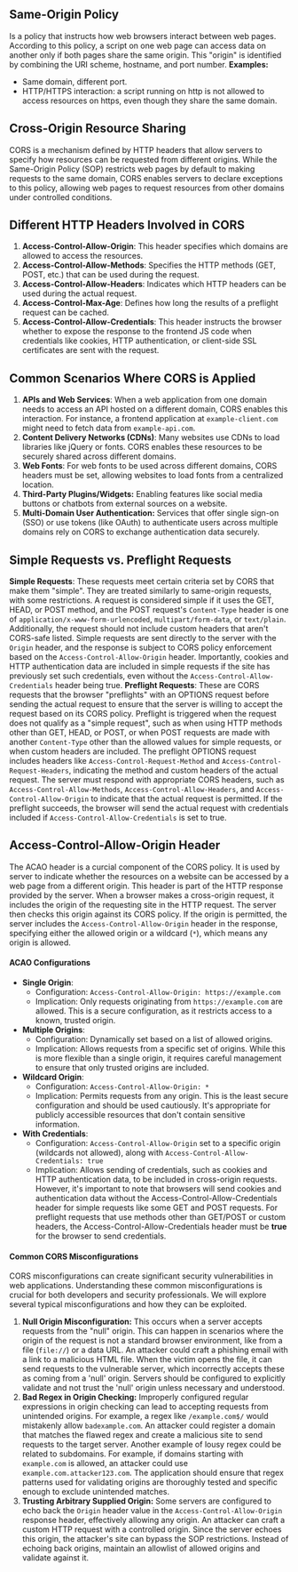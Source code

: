 ## Same-Origin Policy
Is a policy that instructs how web browsers interact between web pages. According to this policy, a script on one web page can access data on another only if both pages share the same origin. This "origin" is identified by combining the URI scheme, hostname, and port number. 
**Examples:**
- Same domain, different port.
- HTTP/HTTPS interaction: a script running on http is not allowed to access resources on https, even though they share the same domain.

## Cross-Origin Resource Sharing 
CORS is a mechanism defined by HTTP headers that allow servers to specify how resources can be requested from different origins. While the Same-Origin Policy (SOP) restricts web pages by default to making requests to the same domain, CORS enables servers to declare exceptions to this policy, allowing web pages to request resources from other domains under controlled conditions.

## Different HTTP Headers Involved in CORS 
1. **Access-Control-Allow-Origin**: This header specifies which domains are allowed to access the resources.
2. **Access-Control-Allow-Methods**: Specifies the HTTP methods (GET, POST, etc.) that can be used during the request.
3. **Access-Control-Allow-Headers**: Indicates which HTTP headers can be used during the actual request.
4. **Access-Control-Max-Age**: Defines how long the results of a preflight request can be cached.
5. **Access-Control-Allow-Credentials**: This header instructs the browser whether to expose the response to the frontend JS code when credentials like cookies, HTTP authentication, or client-side SSL certificates are sent with the request.

## Common Scenarios Where CORS is Applied
1. **APIs and Web Services**: When a web application from one domain needs to access an API hosted on a different domain, CORS enables this interaction. For instance, a frontend application at `example-client.com` might need to fetch data from `example-api.com`.
2. **Content Delivery Networks (CDNs)**: Many websites use CDNs to load libraries like jQuery or fonts. CORS enables these resources to be securely shared across different domains.
3. **Web Fonts**: For web fonts to be used across different domains, CORS headers must be set, allowing websites to load fonts from a centralized location.
4. **Third-Party Plugins/Widgets:** Enabling features like social media buttons or chatbots from external sources on a website.
5. **Multi-Domain User Authentication:** Services that offer single sign-on (SSO) or use tokens (like OAuth) to authenticate users across multiple domains rely on CORS to exchange authentication data securely.

## Simple Requests vs. Preflight Requests
**Simple Requests**: These requests meet certain criteria set by CORS that make them "simple". They are treated similarly to same-origin requests, with some restrictions. A request is considered simple if it uses the GET, HEAD, or POST method, and the POST request's `Content-Type` header is one of `application/x-www-form-urlencoded`, `multipart/form-data`, or `text/plain`. Additionally, the request should not include custom headers that aren't CORS-safe listed. Simple requests are sent directly to the server with the `Origin` header, and the response is subject to CORS policy enforcement based on the `Access-Control-Allow-Origin` header. Importantly, cookies and HTTP authentication data are included in simple requests if the site has previously set such credentials, even without the `Access-Control-Allow-Credentials` header being true.
**Preflight Requests**: These are CORS requests that the browser "preflights" with an OPTIONS request before sending the actual request to ensure that the server is willing to accept the request based on its CORS policy. Preflight is triggered when the request does not qualify as a "simple request", such as when using HTTP methods other than GET, HEAD, or POST, or when POST requests are made with another `Content-Type` other than the allowed values for simple requests, or when custom headers are included. The preflight OPTIONS request includes headers like `Access-Control-Request-Method` and `Access-Control-Request-Headers`, indicating the method and custom headers of the actual request. The server must respond with appropriate CORS headers, such as `Access-Control-Allow-Methods`, `Access-Control-Allow-Headers`, and `Access-Control-Allow-Origin` to indicate that the actual request is permitted. If the preflight succeeds, the browser will send the actual request with credentials included if `Access-Control-Allow-Credentials` is set to true.

## Access-Control-Allow-Origin Header
The ACAO header is a curcial component of the CORS policy. It is used by server to indicate whether the resources on a website can be accessed by a web page from a different origin. This header is part of the HTTP response provided by the server.
When a browser makes a cross-origin request, it includes the origin of the requesting site in the HTTP request. The server then checks this origin against its CORS policy. If the origin is permitted, the server includes the `Access-Control-Allow-Origin` header in the response, specifying either the allowed origin or a wildcard (`*`), which means any origin is allowed.
#### ACAO Configurations
- **Single Origin**:
    - Configuration: `Access-Control-Allow-Origin: https://example.com`
    - Implication: Only requests originating from `https://example.com` are allowed. This is a secure configuration, as it restricts access to a known, trusted origin.
- **Multiple Origins**:
    - Configuration: Dynamically set based on a list of allowed origins.
    - Implication: Allows requests from a specific set of origins. While this is more flexible than a single origin, it requires careful management to ensure that only trusted origins are included.
- **Wildcard Origin**:
    - Configuration: `Access-Control-Allow-Origin: *`
    - Implication: Permits requests from any origin. This is the least secure configuration and should be used cautiously. It's appropriate for publicly accessible resources that don't contain sensitive information.
- **With Credentials**:
    - Configuration: `Access-Control-Allow-Origin` set to a specific origin (wildcards not allowed), along with `Access-Control-Allow-Credentials: true`
    - Implication: Allows sending of credentials, such as cookies and HTTP authentication data, to be included in cross-origin requests. However, it's important to note that browsers will send cookies and authentication data without the Access-Control-Allow-Credentials header for simple requests like some GET and POST requests. For preflight requests that use methods other than GET/POST or custom headers, the Access-Control-Allow-Credentials header must be **true** for the browser to send credentials.

#### Common CORS Misconfigurations
CORS misconfigurations can create significant security vulnerabilities in web applications. Understanding these common misconfigurations is crucial for both developers and security professionals. We will explore several typical misconfigurations and how they can be exploited.

1. **Null Origin Misconfiguration:** This occurs when a server accepts requests from the "null" origin. This can happen in scenarios where the origin of the request is not a standard browser environment, like from a file (`file://`) or a data URL. An attacker could craft a phishing email with a link to a malicious HTML file. When the victim opens the file, it can send requests to the vulnerable server, which incorrectly accepts these as coming from a 'null' origin. Servers should be configured to explicitly validate and not trust the 'null' origin unless necessary and understood.
2. **Bad Regex in Origin Checking:** Improperly configured regular expressions in origin checking can lead to accepting requests from unintended origins. For example, a regex like `/example.com$/` would mistakenly allow `badexample.com`. An attacker could register a domain that matches the flawed regex and create a malicious site to send requests to the target server. Another example of lousy regex could be related to subdomains. For example, if domains starting with `example.com` is allowed, an attacker could use `example.com.attacker123.com`. The application should ensure that regex patterns used for validating origins are thoroughly tested and specific enough to exclude unintended matches.
3. **Trusting Arbitrary Supplied Origin:** Some servers are configured to echo back the `Origin` header value in the `Access-Control-Allow-Origin` response header, effectively allowing any origin. An attacker can craft a custom HTTP request with a controlled origin. Since the server echoes this origin, the attacker's site can bypass the SOP restrictions. Instead of echoing back origins, maintain an allowlist of allowed origins and validate against it.